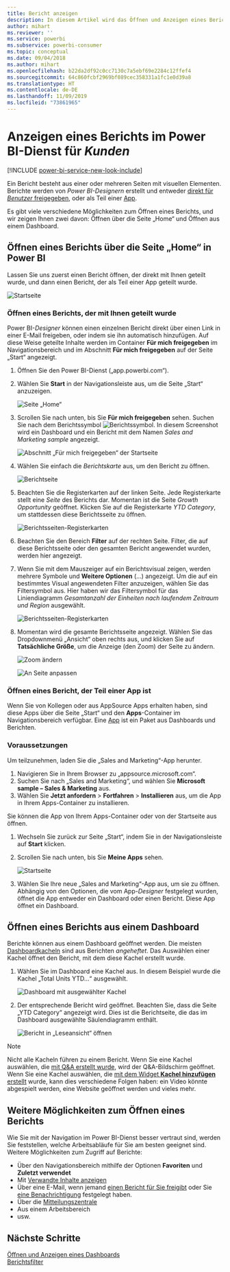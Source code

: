 ```yaml
---
title: Bericht anzeigen
description: In diesem Artikel wird das Öffnen und Anzeigen eines Berichts für Power BI-Kunden und Endbenutzer veranschaulicht.
author: mihart
ms.reviewer: ''
ms.service: powerbi
ms.subservice: powerbi-consumer
ms.topic: conceptual
ms.date: 09/04/2018
ms.author: mihart
ms.openlocfilehash: b22da2df92c0cc7130c7a5ebf69e2284c12ffef4
ms.sourcegitcommit: 64c860fcbf2969bf089cec358331a1fc1e0d39a8
ms.translationtype: HT
ms.contentlocale: de-DE
ms.lasthandoff: 11/09/2019
ms.locfileid: "73861965"
---
```

# <a name="view-a-report-in-the-power-bi-service-for-consumers"></a>Anzeigen eines Berichts im Power BI-Dienst für *Kunden*

[!INCLUDE [power-bi-service-new-look-include](../includes/power-bi-service-new-look-include.md)]

Ein Bericht besteht aus einer oder mehreren Seiten mit visuellen Elementen. Berichte werden von *Power BI-Designern* erstellt und entweder [direkt für *Benutzer* freigegeben](end-user-shared-with-me.md), oder als Teil einer [App](end-user-apps.md). 

Es gibt viele verschiedene Möglichkeiten zum Öffnen eines Berichts, und wir zeigen Ihnen zwei davon: Öffnen über die Seite „Home“ und Öffnen aus einem Dashboard. 

<!-- add art-->


## <a name="open-a-report-from-power-bi-home"></a>Öffnen eines Berichts über die Seite „Home“ in Power BI
Lassen Sie uns zuerst einen Bericht öffnen, der direkt mit Ihnen geteilt wurde, und dann einen Bericht, der als Teil einer App geteilt wurde.

   ![Startseite](./media/end-user-report-open/power-bi-home-canvas.png)

### <a name="open-a-report-that-has-been-shared-with-you"></a>Öffnen eines Berichts, der mit Ihnen geteilt wurde
Power BI-*Designer* können einen einzelnen Bericht direkt über einen Link in einer E-Mail freigeben, oder indem sie ihn automatisch hinzufügen. Auf diese Weise geteilte Inhalte werden im Container **Für mich freigegeben** im Navigationsbereich und im Abschnitt **Für mich freigegeben** auf der Seite „Start“ angezeigt.

1. Öffnen Sie den Power BI-Dienst („app.powerbi.com“).

2. Wählen Sie **Start** in der Navigationsleiste aus, um die Seite „Start“ anzuzeigen.  

   ![Seite „Home“](./media/end-user-report-open/power-bi-select-home-new.png)
   
3. Scrollen Sie nach unten, bis Sie **Für mich freigegeben** sehen. Suchen Sie nach dem Berichtssymbol ![Berichtssymbol](./media/end-user-report-open/power-bi-report-icon.png). In diesem Screenshot wird ein Dashboard und ein Bericht mit dem Namen *Sales and Marketing sample* angezeigt. 
   
   ![Abschnitt „Für mich freigegeben“ der Startseite](./media/end-user-report-open/power-bi-shared-new.png)

4. Wählen Sie einfach die *Berichtskarte* aus, um den Bericht zu öffnen.

   ![Berichtseite](./media/end-user-report-open/power-bi-open.png)

5. Beachten Sie die Registerkarten auf der linken Seite.  Jede Registerkarte stellt eine *Seite* des Berichts dar. Momentan ist die Seite *Growth Opportunity* geöffnet. Klicken Sie auf die Registerkarte *YTD Category*, um stattdessen diese Berichtsseite zu öffnen. 

   ![Berichtsseiten-Registerkarten](./media/end-user-report-open/power-bi-ytd.png)

6. Beachten Sie den Bereich **Filter** auf der rechten Seite. Filter, die auf diese Berichtsseite oder den gesamten Bericht angewendet wurden, werden hier angezeigt.

7. Wenn Sie mit dem Mauszeiger auf ein Berichtsvisual zeigen, werden mehrere Symbole und **Weitere Optionen** (...) angezeigt. Um die auf ein bestimmtes Visual angewendeten Filter anzuzeigen, wählen Sie das Filtersymbol aus. Hier haben wir das Filtersymbol für das Liniendiagramm *Gesamtanzahl der Einheiten nach laufendem Zeitraum und Region* ausgewählt.

   ![Berichtsseiten-Registerkarten](./media/end-user-report-open/power-bi-visual-filters.png)

6. Momentan wird die gesamte Berichtsseite angezeigt. Wählen Sie das Dropdownmenü „Ansicht“ oben rechts aus, und klicken Sie auf **Tatsächliche Größe**, um die Anzeige (den Zoom) der Seite zu ändern.

   ![Zoom ändern](./media/end-user-report-open/power-bi-fit-new.png)

   ![An Seite anpassen](./media/end-user-report-open/power-bi-actual.png)

### <a name="open-a-report-that-is-part-of-an-app"></a>Öffnen eines Bericht, der Teil einer App ist
Wenn Sie von Kollegen oder aus AppSource Apps erhalten haben, sind diese Apps über die Seite „Start“ und den **Apps**-Container im Navigationsbereich verfügbar. Eine [App](end-user-apps.md) ist ein Paket aus Dashboards und Berichten.

### <a name="prerequisites"></a>Voraussetzungen
Um teilzunehmen, laden Sie die „Sales and Marketing“-App herunter.
1. Navigieren Sie in Ihrem Browser zu „appsource.microsoft.com“.
1. Suchen Sie nach „Sales and Marketing“, und wählen Sie **Microsoft sample – Sales & Marketing** aus.
1. Wählen Sie **Jetzt anfordern** > **Fortfahren** > **Installieren** aus, um die App in Ihrem Apps-Container zu installieren. 

Sie können die App von Ihrem Apps-Container oder von der Startseite aus öffnen.
1. Wechseln Sie zurück zur Seite „Start“, indem Sie in der Navigationsleiste auf **Start** klicken.

7. Scrollen Sie nach unten, bis Sie **Meine Apps** sehen.

   ![Startseite](./media/end-user-report-open/power-bi-app.png)

8. Wählen Sie Ihre neue „Sales and Marketing“-App aus, um sie zu öffnen. Abhängig von den Optionen, die vom App-*Designer* festgelegt wurden, öffnet die App entweder ein Dashboard oder einen Bericht. Diese App öffnet ein Dashboard.  


## <a name="open-a-report-from-a-dashboard"></a>Öffnen eines Berichts aus einem Dashboard
Berichte können aus einem Dashboard geöffnet werden. Die meisten [Dashboardkacheln](end-user-tiles.md) sind aus Berichten *angeheftet*. Das Auswählen einer Kachel öffnet den Bericht, mit dem diese Kachel erstellt wurde. 

1. Wählen Sie im Dashboard eine Kachel aus. In diesem Beispiel wurde die Kachel „Total Units YTD...“ ausgewählt.

    ![Dashboard mit ausgewählter Kachel](./media/end-user-report-open/power-bi-dashboard.png)

2.  Der entsprechende Bericht wird geöffnet. Beachten Sie, dass die Seite „YTD Category“ angezeigt wird. Dies ist die Berichtseite, die das im Dashboard ausgewählte Säulendiagramm enthält.

    ![Bericht in „Leseansicht“ öffnen](./media/end-user-report-open/power-bi-report-tabs.png)

> [!NOTE]
> Nicht alle Kacheln führen zu einem Bericht. Wenn Sie eine Kachel auswählen, die [mit Q&A erstellt wurde](end-user-q-and-a.md), wird der Q&A-Bildschirm geöffnet. Wenn Sie eine Kachel auswählen, die [mit dem Widget **Kachel hinzufügen** erstellt](../service-dashboard-add-widget.md) wurde, kann dies verschiedene Folgen haben: ein Video könnte abgespielt werden, eine Website geöffnet werden und vieles mehr.  


##  <a name="still-more-ways-to-open-a-report"></a>Weitere Möglichkeiten zum Öffnen eines Berichts
Wie Sie mit der Navigation im Power BI-Dienst besser vertraut sind, werden Sie feststellen, welche Arbeitsabläufe für Sie am besten geeignet sind. Weitere Möglichkeiten zum Zugriff auf Berichte:
- Über den Navigationsbereich mithilfe der Optionen **Favoriten** und **Zuletzt verwendet**    
- Mit [Verwandte Inhalte anzeigen](end-user-related.md)    
- Über eine E-Mail, wenn jemand [einen Bericht für Sie freigibt](../service-share-reports.md) oder Sie [eine Benachrichtigung](end-user-alerts.md) festgelegt haben.    
- Über die [Mitteilungszentrale](end-user-notification-center.md)    
- Aus einem Arbeitsbereich
- usw.

## <a name="next-steps"></a>Nächste Schritte
[Öffnen und Anzeigen eines Dashboards](end-user-dashboard-open.md)    
[Berichtsfilter](end-user-report-filter.md)

